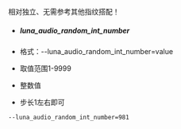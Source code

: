 相对独立、无需参考其他指纹搭配！



- ##### luna_audio_random_int_number

- 格式：--luna_audio_random_int_number=value

- 取值范围1-9999

- 整数值

- 步长1左右即可

```
--luna_audio_random_int_number=981
```



 
